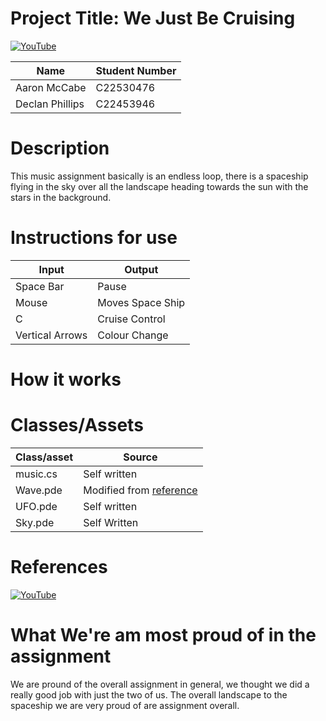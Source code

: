 # Project Title: We Just Be Cruising

[![YouTube](http://img..jpg)](https://www.youtube.com/watch?v=pbmntCfVY98)

| Name | Student Number |
|-----------|-----------|
| Aaron McCabe | C22530476 |
| Declan Phillips | C22453946 |

# Description

This music assignment basically is an endless loop, there is a spaceship flying in the sky over all the landscape heading towards the sun with the stars in the background.


# Instructions for use
| Input | Output |
|-----------|-----------|
| Space Bar | Pause |
| Mouse | Moves Space Ship |
| C | Cruise Control |
| Vertical Arrows | Colour Change |

# How it works


# Classes/Assets

| Class/asset | Source |
|-----------|-----------|
| music.cs | Self written |
| Wave.pde | Modified from [reference]() |
| UFO.pde | Self written |
| Sky.pde | Self Written |

# References

[![YouTube](http://img..jpg)](https://www.youtube.com/watch?v=IKB1hWWedMk)


# What We're am most proud of in the assignment

We are pround of the overall assignment in general, we thought we did a really good job with just the two of us. The overall landscape to the spaceship we are very proud of are assignment overall.



